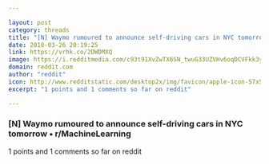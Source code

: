 ```yaml
---

layout: post
category: threads
title: "[N] Waymo rumoured to announce self-driving cars in NYC tomorrow"
date: 2018-03-26 20:19:25
link: https://vrhk.co/2DWDMXQ
image: https://i.redditmedia.com/c93t91XvZwTX6SN_twuG33UZVHv6oqDCVFkk3yOwhQo.jpg?w=320&s=d5a94c27ec8eb4a744d78baf9074d0d6
domain: reddit.com
author: "reddit"
icon: http://www.redditstatic.com/desktop2x/img/favicon/apple-icon-57x57.png
excerpt: "1 points and 1 comments so far on reddit"

---
```


### [N] Waymo rumoured to announce self-driving cars in NYC tomorrow • r/MachineLearning

1 points and 1 comments so far on reddit
